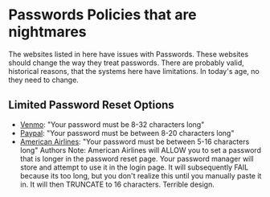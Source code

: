 # Passwords Policies that are nightmares

The websites listed in here have issues with Passwords. These websites should change the way they treat passwords. There are probably valid, historical reasons, that the systems here have limitations. In today's age, no they need to change.

## Limited Password Reset Options

- [Venmo](http://www.venmo.com): "Your password must be 8-32 characters long"
- [Paypal](http://www.paypal.com): "Your password must be between 8-20 characters long"
- [American Airlines](http://www.aa.com): "Your password must be between 5-16 characters long" Authors Note: American Airlines will ALLOW you to set a password that is longer in the password reset page. Your password manager will store and attempt to use it in the login page. It will subsequently FAIL because its too long, but you don't realize this until you manually paste it in. It will then TRUNCATE to 16 characters. Terrible design.
